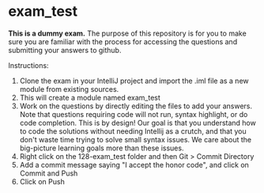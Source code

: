 # exam_test

**This is a dummy exam.** The purpose of this repository is for you to make sure you are familiar with the process for 
accessing the questions and submitting your answers to github. 

Instructions:
1. Clone the exam in your IntelliJ project and import the .iml file as a new module from existing sources.
2. This will create a module named exam_test
3. Work on the questions by directly editing the files to add your answers.
 Note that questions requiring code will not run, syntax highlight, or do code completion. This is by design! Our goal is that
 you understand how to code the solutions without needing Intellij as a crutch, and that you don't waste time trying to solve
 small syntax issues. We care about the big-picture learning goals more than these issues.
4. Right click on the 128-exam_test folder and then Git > Commit Directory
5. Add a commit message saying "I accept the honor code", and click on Commit and Push
6. Click on Push